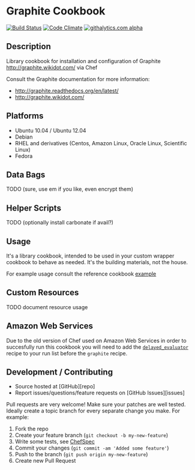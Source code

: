 # Graphite Cookbook

[![Build Status](https://travis-ci.org/hw-cookbooks/graphite.png?branch=teh-futur)](https://travis-ci.org/hw-cookbooks/graphite)
[![Code Climate](https://codeclimate.com/github/hw-cookbooks/graphite.png)](https://codeclimate.com/github/hw-cookbooks/graphite)
[![githalytics.com alpha](https://cruel-carlota.pagodabox.com/6114f7435c3584dc13b072c8bdb80fa5 "githalytics.com")](http://githalytics.com/hw-cookbooks/graphite)

## Description

Library cookbook for installation and configuration of Graphite
http://graphite.wikidot.com/ via Chef

Consult the Graphite documentation for more information:

- http://graphite.readthedocs.org/en/latest/
- http://graphite.wikidot.com/

## Platforms

* Ubuntu 10.04 / Ubuntu 12.04
* Debian
* RHEL and derivatives (Centos, Amazon Linux, Oracle Linux, Scientific Linux)
* Fedora

## Data Bags

TODO (sure, use em if you like, even encrypt them)

## Helper Scripts

TODO (optionally install carbonate if avail?)

## Usage

It's a library cookbook, intended to be used in your custom wrapper
cookbook to behave as needed. It's the building materials, not the
house.

For example usage consult the reference cookbook [example](https://github.com/hw-cookbooks/graphite/tree/master/example/graphite_example/recipes)

## Custom Resources

TODO document resource usage

## Amazon Web Services

Due to the old version of Chef used on Amazon Web Services in order to
succesfully run this cookbook you will need to add the
[`delayed_evaluator`](http://community.opscode.com/cookbooks/delayed_evaluator)
recipe to your run list before the `graphite` recipe.

## Development / Contributing

* Source hosted at [GitHub][repo]
* Report issues/questions/feature requests on [GitHub Issues][issues]

Pull requests are very welcome! Make sure your patches are well tested.
Ideally create a topic branch for every separate change you make. For
example:

1. Fork the repo
2. Create your feature branch (`git checkout -b my-new-feature`)
3. Write some tests, see [ChefSpec](https://github.com/sethvargo/chefspec)
4. Commit your changes (`git commit -am 'Added some feature'`)
4. Push to the branch (`git push origin my-new-feature`)
5. Create new Pull Request
